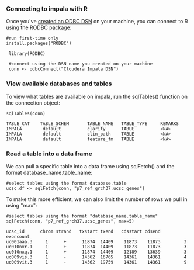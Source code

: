 <h3>Connecting to impala with R</h3>
Once you've <a href='https://github.com/summerela/impala_training/blob/master/connect_r_mac.md' target='_blank'>created an ODBC DSN</a> on your machine, you can connect to R using the RODBC package:
    
    #run first-time only
    install.packages("RODBC")
     
     library(RODBC)
     
     #connect using the DSN name you created on your machine
     conn <- odbcConnect("Cloudera Impala DSN")

<h3>View available databases and tables</h3>
To view what tables are available on impala, run the sqlTables() function on the connection object:

    sqlTables(conn)
    
    TABLE_CAT    TABLE_SCHEM       TABLE_NAME   TABLE_TYPE     REMARKS
    IMPALA        default          clarity      TABLE          <NA>
    IMPALA        default          clin_path    TABLE          <NA>
    IMPALA        default          feature_fm   TABLE          <NA>
    
  <h3>Read a table into a data frame</h3>
  We can pull a specific table into a data frame using sqlFetch() and the format database_name.table_name:
  
    #select tables using the format database.table
    ucsc.df <- sqlFetch(conn, "p7_ref_grch37.ucsc_genes")
    
To make this more efficient, we can also limit the number of rows we pull in using "max":
  
    #select tables using the format "database_name.table_name"
    sqlFetch(conn, "p7_ref_grch37.ucsc_genes", max=5)
    
    ucsc_id      chrom strand   txstart txend   cdsstart cdsend     exoncount
    uc001aaa.3     1      +      11874  14409    11873    11873         3
    uc010nxr.1     1      +      11874  14409    11873    11873         3
    uc010nxq.1     1      +      11874  14409    12189    13639         3
    uc009vis.3     1      -      14362  16765    14361    14361         4
    uc009vit.3     1      -      14362  19759    14361    14361         9
